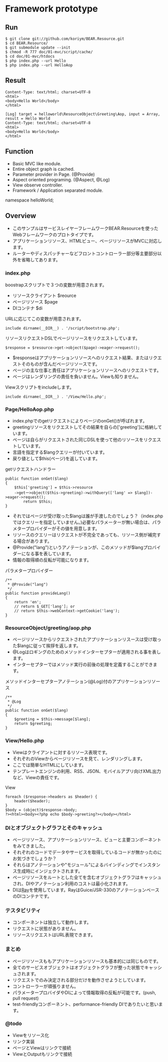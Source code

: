 # Framework prototype

## Run
	$ git clone git://github.com/koriym/BEAR.Resource.git
	$ cd BEAR.Resource/
	$ git submodule update --init
	$ chmod -R 777 doc/01-mvc/script/cache/
	$ cd doc/01-mvc/htdocs
	$ php index.php --url Hello
	$ php index.php --url HelloAop

## Result
    Content-Type: text/html; charset=UTF-8
    <html>
    <body>Hello World</body>
    </html>
    
    [Log] target = helloworld\ResourceObject\Greeting\Aop, input = Array, result = Hello World
    Content-Type: text/html; charset=UTF-8
    <html>
    <body>Hello World</body>
    </html>
    
## Function

 * Basic MVC like module.
 * Entire object graph is cached.
 * Parameter provider in Page. (@Provide)
 * Aspect oriented programing. (@Aspect, @Log)
 * View observe controller.
 * Framework / Application separated module.

namespace helloWorld;

## Overview

 * このサンプルはサービスレイヤーフレームワークBEAR.Resourceを使ったWebフレームワークのプロトタイプです。
 * アプリケーションリソース、HTMLビュー、ページリソースがMVCに対応します。
 * ルーターやディスパッチャーなどフロントコントローラー部分等主要部分以外を省略してあります。

### index.php
boostrapスクリプトで３つの変数が用意されます。

 * リソースクライアント $reource 
 * ページリソース $page
 * DIコンテナ $di

URLに応じてこの変数が用意されます。

    include dirname(__DIR__) . '/script/bootstrap.php';

リソースリクエストDSLでページリソースをリクエストしています。

    $response = $resource->get->object($page)->eager->request();

 * $responseはアプリケーションリソースへのリクエスト結果、またはリクエストそのものが含んだページリソースです。
 * ページの主な仕事と責任はアプリケーションリソースへのリクエストです。
 * ページはレンダリングの責任を負いません。Viewも知りません。

Viewスクリプトをincludeします。

    include dirname(__DIR__) . '/View/Hello.php';


### Page/HelloAop.php

 * index.phpでのgetリクエストによりページのonGet()が呼ばれます。
 * greetingリソースをリクエストしてその結果を自らの['greeting']に格納しています。
 * ページは自らがリクエストされた同じDSLを使って他のリソースをリクエストしています。
 * 言語を指定する$langクエリーが付いています。
 * 戻り値として$this(ページ)を返しています。

getリクエストハンドラー

	public function onGet($lang)
	{
		$this['greeting'] = $this->resource
		->getー>object($this->greeting)->withQuery(['lang' => $lang])->eager->request();
    		return $this;
	}

 * それではページが受け取った$langは誰が手渡したのでしょう？（index.phpではクエリーを指定していません。)必要なパラメーターが無い場合は、パラメタープロバイダーがその値を用意します。
 * リソースのクエリーはリクエストが不完全であっても、リソース側が補完する場合があります。
 * @Provide("lang")というアノテーションが、このメソッドが$langプロバイダーになる事を表しています。
 * 情報の取得順の反転が可能になります。

パラメタープロバイダー

	/**
	 * @Provide("lang")
	 */
	public function provideLang()
	{
		return 'en';
		// return $_GET['lang']; or
		// return $this->webContext->getCookie('lang');
	}

### ResourceObject/greeting/aop.php

 * ページリソースからリクエストされたアプリケーションリスースは受け取った$langに従って挨拶を返します。
 * @Logはロギングのためのメソッドインターセプターが適用される事を表します。
 * インターセプターではメソッド実行の前後の処理を定義することができます。

メソッドインターセプターアノテーション(@Log)付のアプリケーションリソース

	/**
	 * @Log
	 */
	public function onGet($lang)
	{
	    $greeting = $this->message[$lang];
	    return $greeting;
	}

### View/Hello.php

 * Viewはクライアントに対するリソース表現です。
 * それぞれのViewからページリソースを見て、レンダリングします。
 * ここでは簡単なHTMLにしています。
 * テンプレートエンジンの利用、RSS、JSON、モバイルアプリ向けXML出力など、Viewの責任です。

View

    foreach ($response->headers as $header) {
        header($header);
    }
    $body = (object)$response->body;
    ?><html><body><?php echo $body->greeting?></body></html>
    
### DIとオブジェクトグラフとそのキャッシュ

 * ページリソース、アプリケーションリソース、ビューと主要コンポーネントをみてきました。
 * それぞれのコードでデータやサービスを取得しているコードが無かったのにお気づきでしょうか？
 * それらはアノテーションや"モジュール"によるバインディングでインスタンス生成時にインジェクトされます。
 * ページリソースをルートとした全てを含むオブジェクトグラフはキャッシュされ、DIやアノテーション利用のコストは最小化されます。
 * DIは[Ray](http://code.google.com/p/rayphp/)を使用しています。RayはGuice/JSR-330のアノテーションベースのDIコンテナです。

### テスタビリティ

 * コンポーネントは独立して動作します。
 * リクエストに状態がありません。
 * リソースリクエストはURL表現できます。

### まとめ

 * ページリソースももアプリケーションリソースも基本的には同じものです。
 * 全てのサービスオブジェクトはオブジェクトグラフが整った状態でキャッシュされます。
 * リクエストでのみ決定される部分だけを動作させようとしています。
 * コントローラーが頑張りません。
 * パラメータープロバイダやDIによって情報取得の反転が可能です。(push, pull request)
 * test-friendlyコンポーネント、performance-friendly DIでありたいと思います。
  
### @todo

 * Viewをリソース化
 * リンク実装
 * ページとViewはリンクで接続
 * ViewとOutputもリンクで接続